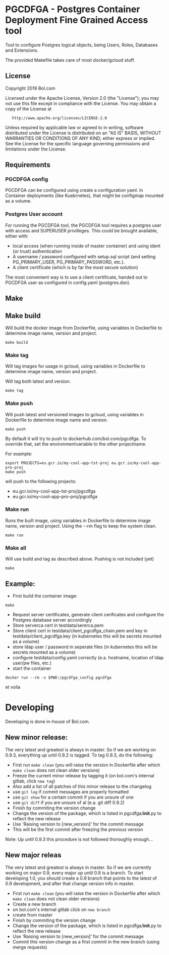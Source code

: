 # PGCDFGA - Postgres Container Deployment Fine Grained Access tool

Tool to configure Postgres logical objects, being Users, Roles, Databases and Extensions.

The provided Makefile takes care of most docker/gcloud stuff.

## License

   Copyright 2019 Bol.com

   Licensed under the Apache License, Version 2.0 (the "License");
   you may not use this file except in compliance with the License.
   You may obtain a copy of the License at

       http://www.apache.org/licenses/LICENSE-2.0

   Unless required by applicable law or agreed to in writing, software
   distributed under the License is distributed on an "AS IS" BASIS,
   WITHOUT WARRANTIES OR CONDITIONS OF ANY KIND, either express or implied.
   See the License for the specific language governing permissions and
   limitations under the License.

## Requirements

### PGCDFGA config

PGCDFGA can be configured using create a configuration yaml.
In Container deployments (like Kuebrnetes), that might be configmap mounted as a volume.

### Postgres User account

For running the PGCDFGA tool, the PGCDFGA tool requires a postgres user with access and SUPERUSER privilleges.
This could be brought available, either with:
- local access (when running inside of master container) and using ident (or trust) authentication
- A username / password configured with setup.sql script (and setting PG_PRIMARY_USER, PG_PRIMARY_PASSWORD, etc.).
- A client certificate (which is by far the most secure solution)

The most convenient way is to use a client certificate, handed out to PGCDFGA user as configured in config.yaml (postgres.dsn).

## Make

## Make build

Will build the docker image from Dockerfile, using variables in Dockerfile to determine image name, version and project.

```
make build
```

### Make tag

Will tag images for usage in gcloud, using variables in Dockerfile to determine image name, version and project.

Will tag both latest and version.

```
make tag
```

### Make push

Will push latest and versioned images to gcloud, using variables in Dockerfile to determine image name and version.

```
make push
```

By default it will try to push to dockerhub.com/bol.com/pgcdfga. To override that, set the environmentvariable to the other projectname.

For example:
```
export PROJECTS=eu.gcr.io/my-cool-app-tst-proj eu.gcr.io/my-cool-app-pro-proj
make push
```
will push to the following projects:
* eu.gcr.io/my-cool-app-tst-proj/pgcdfga
* eu.gcr.io/my-cool-app-pro-proj/pgcdfga

### Make run

Runs the built image, using variables in Dockerfile to determine image name, version and project. Using the --rm flag to keep the system clean.

```
make run
```

### Make all

Will use build and tag as described above. Pushing is not included (yet)

```
make
```

## Example:
* First build the container image:
```
make
```
* Request server certificates, generate client cerificates and configure the Postgres database server accordingly
* Store serverca cert in testdata/sererca.pem
* Store client cert in testdata/client_pgcdfga_chain.pem and key in testdata/client_pgcdfga.key (in kubernetes this will be secrets mounted as a volume)
* store ldap user / password in seperate files (in kubernetes this will be secrets mounted as a volume)
* configure testdata/config.yaml correctly (e.a. hostname, location of ldap user/pw files, etc.)
* start the container
```
docker run --rm -v $PWD:/pgcdfga_config pgcdfga
```

et voila

# Developing
Developing is done in-house of Bol.com.

## New minor release:
The very latest and greatest is always in master. So if we are working on 0.9.3, everything up until 0.9.2 is tagged. To tag 0.9.3, do the following:
* First run `make clean` (you will raise the version in Dockerfile after which `make clean` does not clean older versions)
* Freeze the current minor release by tagging it (on bol.com's internal gitlab, click `new tag`)
 * Also add a list of all patches of this minor release to the changelog
 * use `git log` if commit messages are properly formatted
 * use `git show` for a certain commit if you are unsure of one
 * use `git diff` if you are unsure of al (e.a. git diff 0.9.2)
* Finish by commiting the version change
 * Change the version of the package, which is listed in pgcdfga/__init__.py to reflect the new release
 * Use 'Raising version to [new_version]' for the commit message
 * This will be the first commit after freezing the previous version

Note: Up until 0.9.3 this procedure is not followed thoroughly enough...

## New major releas
The very latest and greatest is always in master. So if we are currently working on major 0.9, every major up until 0.8 is a branch.
To start developing 1.0, you should create a 0.9 branch that points to the latest of 0.9 development, and after that change version info in master.
* First run `make clean` (you will raise the version in Dockerfile after which `make clean` does not clean older versions)
* Create a new branch
 * on bol.com's internal gitlab click on `new branch`
 * create from master
* Finish by commiting the version change
 * Change the version of the package, which is listed in pgcdfga/__init__.py to reflect the new release
 * Use 'Raising version to [new_version]' for the commit message
 * Commit this version change as a first commit in the new branch (using merge requests)
